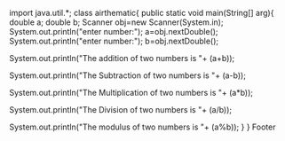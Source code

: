 import java.util.*;
class airthematic{
public static void main(String[] arg){
double a;
double b;
Scanner obj=new Scanner(System.in);
System.out.println("enter number:");
a=obj.nextDouble();
System.out.println("enter number:");
b=obj.nextDouble();



System.out.println("The addition of two numbers is "+ (a+b));

System.out.println("The Subtraction of two numbers is "+ (a-b));

System.out.println("The Multiplication of two numbers is "+ (a*b));

System.out.println("The Division of two numbers is "+ (a/b));

System.out.println("The modulus of two numbers is "+ (a%b));
}
}
Footer
